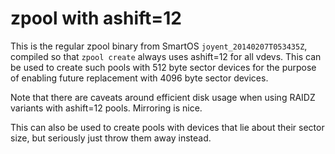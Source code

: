 zpool with ashift=12
====================

This is the regular zpool binary from SmartOS `joyent_20140207T053435Z`,
compiled so that `zpool create` always uses ashift=12 for all vdevs.
This can be used to create such pools with 512 byte sector devices for
the purpose of enabling future replacement with 4096 byte sector
devices.

Note that there are caveats around efficient disk usage when using RAIDZ
variants with ashift=12 pools. Mirroring is nice.

This can also be used to create pools with devices that lie about their
sector size, but seriously just throw them away instead.
